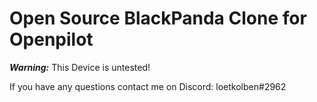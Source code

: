 # Open Source BlackPanda Clone for Openpilot

**_Warning:_**  This Device is untested!

If you have any questions contact me on Discord: loetkolben#2962